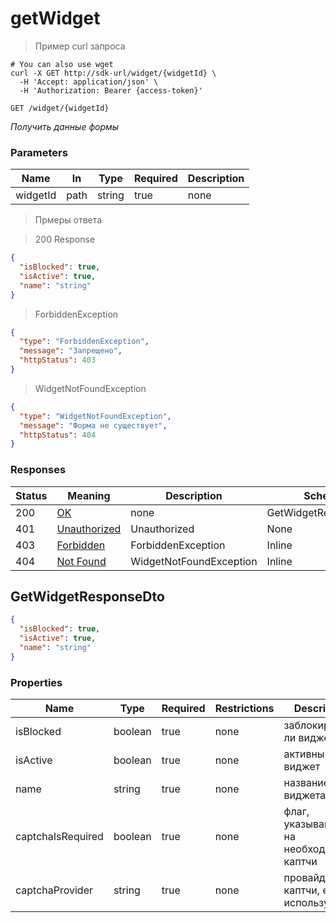 # getWidget

> Пример curl запроса

```shell
# You can also use wget
curl -X GET http://sdk-url/widget/{widgetId} \
  -H 'Accept: application/json' \
  -H 'Authorization: Bearer {access-token}'

```


`GET /widget/{widgetId}`

*Получить данные формы*

<h3>Parameters</h3>

|Name|In|Type|Required|Description|
|---|---|---|---|---|
|widgetId|path|string|true|none|

> Прмеры ответа

> 200 Response

```json
{
  "isBlocked": true,
  "isActive": true,
  "name": "string"
}
```

> ForbiddenException

```json
{
  "type": "ForbiddenException",
  "message": "Запрещено",
  "httpStatus": 403
}
```

> WidgetNotFoundException

```json
{
  "type": "WidgetNotFoundException",
  "message": "Форма не существует",
  "httpStatus": 404
}
```

<h3>Responses</h3>

|Status|Meaning|Description|Schema|
|---|---|---|---|
|200|[OK](https://tools.ietf.org/html/rfc7231#section-6.3.1)|none|GetWidgetResponseDto|
|401|[Unauthorized](https://tools.ietf.org/html/rfc7235#section-3.1)|Unauthorized|None|
|403|[Forbidden](https://tools.ietf.org/html/rfc7231#section-6.5.3)|ForbiddenException|Inline|
|404|[Not Found](https://tools.ietf.org/html/rfc7231#section-6.5.4)|WidgetNotFoundException|Inline|

<h2>GetWidgetResponseDto</h2>

```json
{
  "isBlocked": true,
  "isActive": true,
  "name": "string"
}
```

### Properties

|Name|Type|Required|Restrictions|Description|
|---|---|---|---|---|
|isBlocked|boolean|true|none| заблокирован ли виджет |
|isActive|boolean|true|none| активный ли виджет |
|name|string|true|none| название виджета |
|captchaIsRequired|boolean|true|none| флаг, указывающий на необходимость каптчи |
|captchaProvider|string|true|none| провайдер каптчи, если используется |
